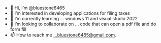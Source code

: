 - 👋 Hi, I’m @bluestone6465
- 👀 I’m interested in developing applications for filing taxes
- 🌱 I’m currently learning ... windows 11 and visual studio 2022
- 💞️ I’m looking to collaborate on ... code that can open a pdf file and do form fill
- 📫 How to reach me ...bluestone6465@gmail.com.

<!---
bluestone6465/bluestone6465 is a ✨ special ✨ repository because its `README.md` (this file) appears on your GitHub profile.
You can click the Preview link to take a look at your changes.
--->
